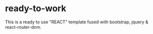 # ready-to-work
This is a ready to use "REACT" template fused with bootstrap, jquery & react-router-dom.
